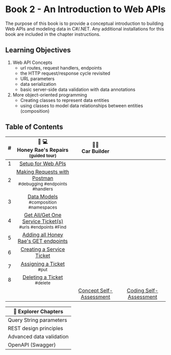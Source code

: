 # Book 2 - An Introduction to Web APIs
The purpose of this book is to provide a conceptual introduction to building Web APIs and modeling data in C#/.NET. Any additional installations for this book are included in the chapter instructions.

## Learning Objectives

1. Web API Concepts
    <ul>
        <li>url routes, request handlers, endpoints</li>
        <li>the HTTP request/response cycle revisited</li>
        <li>URL parameters</li>
        <li>data serialization</li>
        <li>basic server-side data validation with data annotations</li>
    </ul>
1. More object-oriented programming
    <ul>
        <li>Creating classes to represent data entities</li>
        <li>using classes to model data relationships between entities (composition)</li>
    </ul>

## Table of Contents

|#|🍯 💻<br>  Honey Rae's Repairs<br> <sub>(guided tour)</sub> |🚙🚗 <br>Car Builder | |
|:-:|:-:|:-:|:-:|
|1|[Setup for Web APIs](./chapters/web-api-setup.md)|||
|2|[Making Requests with Postman](./chapters/testing-web-api.md)  <br><sub style="font-size: 0.85rem;">#debugging #endpoints #handlers</sub>|||
|3|[Data Models]() <br><sub style="font-size: 0.85rem;">#composition #namespaces</sub>||| 
|4|[Get All/Get One Service Ticket(s)]() <br><sub style="font-size: 0.85rem;">#urls #endpoints #Find</sub>|||
|5|[Adding all Honey Rae's GET endpoints]()|||
|6| [Creating a Service Ticket]() |||
|7| [Assigning a Ticket]() <br><sub style="font-size: 0.85rem;">#put</sub>||
|8| [Deleting a Ticket]() <br><sub style="font-size: 0.85rem;">#delete</sub>||
|||[Concept Self-Assessment]()|[Coding Self-Assessment]()|

|:compass: Explorer Chapters|
|--|
|Query String parameters|
|REST design principles|
|Advanced data validation|
|OpenAPI (Swagger)|